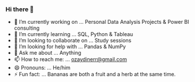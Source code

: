 ### Hi there 👋

- 🔭 I’m currently working on ... Personal Data Analysis Projects & Power BI consulting
- 🌱 I’m currently learning ... SQL, Python & Tableau
- 👯 I’m looking to collaborate on ... Study sessions
- 🤔 I’m looking for help with ... Pandas & NumPy
- 💬 Ask me about ... Anything
- 📫 How to reach me: ... ozaydinerr@gmail.com
- 😄 Pronouns: ... He/him
- ⚡ Fun fact: ... Bananas are both a fruit and a herb at the same time.
